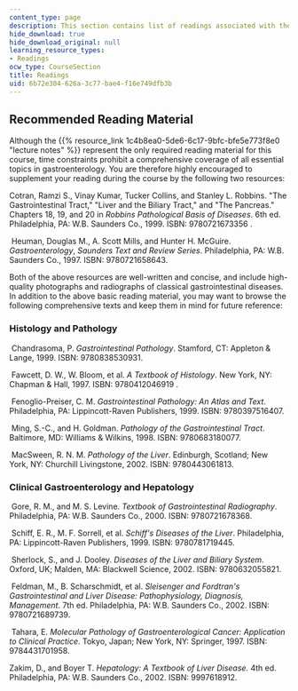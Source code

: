 ```yaml
---
content_type: page
description: This section contains list of readings associated with the course material.
hide_download: true
hide_download_original: null
learning_resource_types:
- Readings
ocw_type: CourseSection
title: Readings
uid: 6b72e304-626a-3c77-bae4-f16e749dfb3b
---
```


Recommended Reading Material
----------------------------

Although the {{% resource_link 1c4b8ea0-5de6-6c17-9bfc-bfe5e773f8e0 "lecture notes" %}} represent the only required reading material for this course, time constraints prohibit a comprehensive coverage of all essential topics in gastroenterology. You are therefore highly encouraged to supplement your reading during the course by the following two resources:

Cotran, Ramzi S., Vinay Kumar, Tucker Collins, and Stanley L. Robbins. "The Gastrointestinal Tract," "Liver and the Biliary Tract," and "The Pancreas." Chapters 18, 19, and 20 in _Robbins Pathological Basis of Diseases_. 6th ed. Philadelphia, PA: W.B. Saunders Co., 1999. ISBN: 9780721673356 .

 Heuman, Douglas M., A. Scott Mills, and Hunter H. McGuire. _Gastroenterology_, _Saunders Text and Review Series_. Philadelphia, PA: W.B. Saunders Co., 1997. ISBN: 9780721658643.

Both of the above resources are well-written and concise, and include high-quality photographs and radiographs of classical gastrointestinal diseases. In addition to the above basic reading material, you may want to browse the following comprehensive texts and keep them in mind for future reference:

### Histology and Pathology

 Chandrasoma, P. _Gastrointestinal Pathology_. Stamford, CT: Appleton & Lange, 1999. ISBN: 9780838530931.

 Fawcett, D. W., W. Bloom, et al. _A Textbook of Histology_. New York, NY: Chapman & Hall, 1997. ISBN: 9780412046919 .

 Fenoglio-Preiser, C. M. _Gastrointestinal Pathology: An Atlas and Text_. Philadelphia, PA: Lippincott-Raven Publishers, 1999. ISBN: 9780397516407.

 Ming, S.-C., and H. Goldman. _Pathology of the Gastrointestinal Tract_. Baltimore, MD: Williams & Wilkins, 1998. ISBN: 9780683180077.

 MacSween, R. N. M. _Pathology of the Liver_. Edinburgh, Scotland; New York, NY: Churchill Livingstone, 2002. ISBN: 9780443061813.

### Clinical Gastroenterology and Hepatology

 Gore, R. M., and M. S. Levine. _Textbook of Gastrointestinal Radiography_. Philadelphia, PA: W.B. Saunders Co., 2000. ISBN: 9780721678368.

 Schiff, E. R., M. F. Sorrell, et al. _Schiff's Diseases of the Liver_. Philadelphia, PA: Lippincott-Raven Publishers, 1999. ISBN: 9780781719445.

 Sherlock, S., and J. Dooley. _Diseases of the Liver and Biliary System_. Oxford, UK; Malden, MA: Blackwell Science, 2002. ISBN: 9780632055821.

 Feldman, M., B. Scharschmidt, et al. _Sleisenger and Fordtran's Gastrointestinal and Liver Disease: Pathophysiology, Diagnosis, Management_. 7th ed. Philadelphia, PA: W.B. Saunders Co., 2002. ISBN: 9780721689739.

 Tahara, E. _Molecular Pathology of Gastroenterological Cancer: Application to Clinical Practice_. Tokyo, Japan; New York, NY: Springer, 1997. ISBN: 9784431701958.

Zakim, D., and Boyer T. _Hepatology: A Textbook of Liver Disease._ 4th ed. Philadelphia, PA: W.B. Saunders Co., 2002. ISBN: 9997618912.